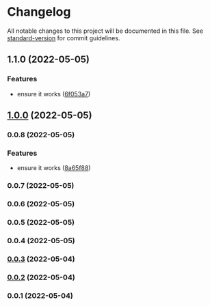 # Changelog

All notable changes to this project will be documented in this file. See [standard-version](https://github.com/conventional-changelog/standard-version) for commit guidelines.

## 1.1.0 (2022-05-05)


### Features

* ensure it works ([6f053a7](https://github.com/Kikobeats/test-automate-release/commit/6f053a7f4c6554313dde9d3f85797ded8495a6b8))

## [1.0.0](https://github.com/Kikobeats/test-automate-release/compare/v0.0.8...v1.0.0) (2022-05-05)

### 0.0.8 (2022-05-05)


### Features

* ensure it works ([8a65f88](https://github.com/Kikobeats/test-automate-release/commit/8a65f88cc5e496c399a2f1ef9271960b295ed3ad))

### 0.0.7 (2022-05-05)

### 0.0.6 (2022-05-05)

### 0.0.5 (2022-05-05)

### 0.0.4 (2022-05-05)

### [0.0.3](https://github.com/Kikobeats/test-automate-release/compare/v0.0.2...v0.0.3) (2022-05-04)

### [0.0.2](https://github.com/Kikobeats/test-automate-release/compare/v0.0.1...v0.0.2) (2022-05-04)

### 0.0.1 (2022-05-04)

